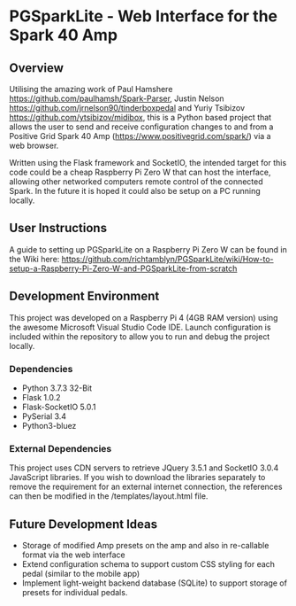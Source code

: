 # PGSparkLite - Web Interface for the Spark 40 Amp
## Overview

Utilising the amazing work of Paul Hamshere https://github.com/paulhamsh/Spark-Parser, Justin Nelson https://github.com/jrnelson90/tinderboxpedal and Yuriy Tsibizov https://github.com/ytsibizov/midibox, this is a Python based project that allows the user to send and receive configuration changes to and from a Positive Grid Spark 40 Amp (https://www.positivegrid.com/spark/) via a web browser.

Written using the Flask framework and SocketIO, the intended target for this code could be a cheap Raspberry Pi Zero W that can host the interface, allowing other networked computers remote control of the connected Spark. In the future it is hoped it could also be setup on a PC running locally.

## User Instructions
A guide to setting up PGSparkLite on a Raspberry Pi Zero W can be found in the Wiki here: https://github.com/richtamblyn/PGSparkLite/wiki/How-to-setup-a-Raspberry-Pi-Zero-W-and-PGSparkLite-from-scratch

## Development Environment
This project was developed on a Raspberry Pi 4 (4GB RAM version) using the awesome Microsoft Visual Studio Code IDE. Launch configuration is included within the repository to allow you to run and debug the project locally. 

### Dependencies
- Python 3.7.3 32-Bit
- Flask 1.0.2 
- Flask-SocketIO 5.0.1
- PySerial 3.4
- Python3-bluez

### External Dependencies
This project uses CDN servers to retrieve JQuery 3.5.1 and SocketIO 3.0.4 JavaScript libraries. If you wish to download the libraries separately to remove the requirement for an external internet connection, the references can then be modified in the /templates/layout.html file.

## Future Development Ideas
- Storage of modified Amp presets on the amp and also in re-callable format via the web interface
- Extend configuration schema to support custom CSS styling for each pedal (similar to the mobile app)
- Implement light-weight backend database (SQLite) to support storage of presets for individual pedals.
